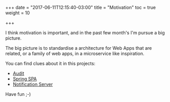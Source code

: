+++
date = "2017-06-11T12:15:40-03:00"
title = "Motivation"
toc = true
weight = 10

+++

I think motivation is important, and in the past few month's I'm pursue a big picture.

The big picture is to standardise a architecture for Web Apps that are related, 
or a family of web apps, in a microservice like inspiration.

You can find clues about it in this projects:

* [Audit]
* [Spring SPA]
* [Notification Server]

Have fun ;-)

[Audit]: https://github.com/giovannicandido/audit-docs
[Spring SPA]: https://github.com/giovannicandido/generator-spring-spa
[Notification Server]: https://github.com/giovannicandido/notification-server
[bimage]: https://travis-ci.org/giovannicandido/angular-spa.svg?branch=master
[bstatus]: https://travis-ci.org/giovannicandido/angular-spa
